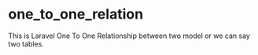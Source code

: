 # one_to_one_relation
This is Laravel One To One Relationship between two model or we can say two tables.
